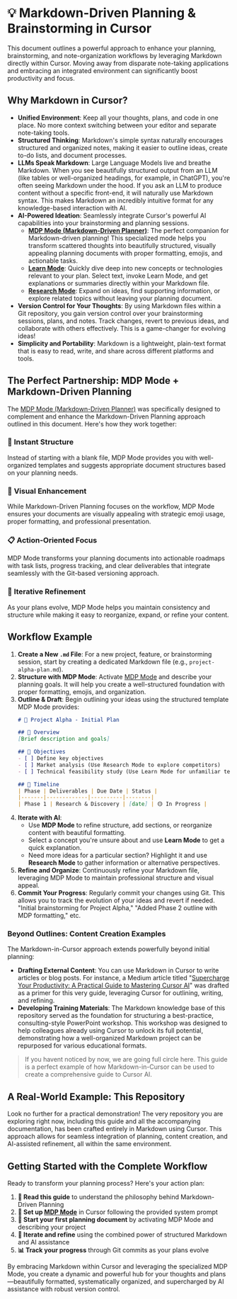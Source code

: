 # 💡 Markdown-Driven Planning & Brainstorming in Cursor

This document outlines a powerful approach to enhance your planning, brainstorming, and note-organization workflows by leveraging Markdown directly within Cursor. Moving away from disparate note-taking applications and embracing an integrated environment can significantly boost productivity and focus.

## Why Markdown in Cursor?

-   **Unified Environment**: Keep all your thoughts, plans, and code in one place. No more context switching between your editor and separate note-taking tools.
-   **Structured Thinking**: Markdown's simple syntax naturally encourages structured and organized notes, making it easier to outline ideas, create to-do lists, and document processes.
-   **LLMs Speak Markdown**: Large Language Models live and breathe Markdown. When you see beautifully structured output from an LLM (like tables or well-organized headings, for example, in ChatGPT), you're often seeing Markdown under the hood. If you ask an LLM to produce content without a specific front-end, it will naturally use Markdown syntax. This makes Markdown an incredibly intuitive format for any knowledge-based interaction with AI.
-   **AI-Powered Ideation**: Seamlessly integrate Cursor's powerful AI capabilities into your brainstorming and planning sessions.
    -   **[MDP Mode (Markdown-Driven Planner)](./04-Custom-Modes-Tailoring-Cursor-to-You/04c-Mode-Spotlight-MDP.md)**: The perfect companion for Markdown-driven planning! This specialized mode helps you transform scattered thoughts into beautifully structured, visually appealing planning documents with proper formatting, emojis, and actionable tasks.
    -   **[Learn Mode](./04-Custom-Modes-Tailoring-Cursor-to-You/04b-Mode-Spotlight-Learn.md)**: Quickly dive deep into new concepts or technologies relevant to your plan. Select text, invoke Learn Mode, and get explanations or summaries directly within your Markdown file.
    -   **[Research Mode](./04-Custom-Modes-Tailoring-Cursor-to-You/04d-Mode-Spotlight-Research.md)**: Expand on ideas, find supporting information, or explore related topics without leaving your planning document.
-   **Version Control for Your Thoughts**: By using Markdown files within a Git repository, you gain version control over your brainstorming sessions, plans, and notes. Track changes, revert to previous ideas, and collaborate with others effectively. This is a game-changer for evolving ideas!
-   **Simplicity and Portability**: Markdown is a lightweight, plain-text format that is easy to read, write, and share across different platforms and tools.

## The Perfect Partnership: MDP Mode + Markdown-Driven Planning

The [MDP Mode (Markdown-Driven Planner)](./04-Custom-Modes-Tailoring-Cursor-to-You/04c-Mode-Spotlight-MDP.md) was specifically designed to complement and enhance the Markdown-Driven Planning approach outlined in this document. Here's how they work together:

### 🎯 **Instant Structure**
Instead of starting with a blank file, MDP Mode provides you with well-organized templates and suggests appropriate document structures based on your planning needs.

### 🎨 **Visual Enhancement**
While Markdown-Driven Planning focuses on the workflow, MDP Mode ensures your documents are visually appealing with strategic emoji usage, proper formatting, and professional presentation.

### 📋 **Action-Oriented Focus**
MDP Mode transforms your planning documents into actionable roadmaps with task lists, progress tracking, and clear deliverables that integrate seamlessly with the Git-based versioning approach.

### 🔄 **Iterative Refinement**
As your plans evolve, MDP Mode helps you maintain consistency and structure while making it easy to reorganize, expand, or refine your content.

## Workflow Example

1.  **Create a New `.md` File**: For a new project, feature, or brainstorming session, start by creating a dedicated Markdown file (e.g., `project-alpha-plan.md`).
2.  **Structure with MDP Mode**: Activate [MDP Mode](./04-Custom-Modes-Tailoring-Cursor-to-You/04c-Mode-Spotlight-MDP.md) and describe your planning goals. It will help you create a well-structured foundation with proper formatting, emojis, and organization.
3.  **Outline & Draft**: Begin outlining your ideas using the structured template MDP Mode provides:
    ```markdown
    # 🚀 Project Alpha - Initial Plan

    ## 📖 Overview
    [Brief description and goals]

    ## 🎯 Objectives
    - [ ] Define key objectives
    - [ ] Market analysis (Use Research Mode to explore competitors)
    - [ ] Technical feasibility study (Use Learn Mode for unfamiliar tech)

    ## 📅 Timeline
    | Phase | Deliverables | Due Date | Status |
    |-------|-------------|----------|--------|
    | Phase 1 | Research & Discovery | [date] | 🟡 In Progress |
    ```
4.  **Iterate with AI**:
    *   Use **MDP Mode** to refine structure, add sections, or reorganize content with beautiful formatting.
    *   Select a concept you're unsure about and use **Learn Mode** to get a quick explanation.
    *   Need more ideas for a particular section? Highlight it and use **Research Mode** to gather information or alternative perspectives.
5.  **Refine and Organize**: Continuously refine your Markdown file, leveraging MDP Mode to maintain professional structure and visual appeal.
6.  **Commit Your Progress**: Regularly commit your changes using Git. This allows you to track the evolution of your ideas and revert if needed. "Initial brainstorming for Project Alpha," "Added Phase 2 outline with MDP formatting," etc.

### Beyond Outlines: Content Creation Examples

The Markdown-in-Cursor approach extends powerfully beyond initial planning:

-   **Drafting External Content**: You can use Markdown in Cursor to write articles or blog posts. For instance, a Medium article titled "[Supercharge Your Productivity: A Practical Guide to Mastering Cursor AI](https://medium.com/@dickborder/supercharge-your-productivity-a-practical-guide-to-mastering-cursor-ai-167e0b1a087a)" was drafted as a primer for this very guide, leveraging Cursor for outlining, writing, and refining.
-   **Developing Training Materials**: The Markdown knowledge base of this repository served as the foundation for structuring a best-practice, consulting-style PowerPoint workshop. This workshop was designed to help colleagues already using Cursor to unlock its full potential, demonstrating how a well-organized Markdown project can be repurposed for various educational formats.

> If you havent noticed by now, we are going full circle here. This guide is a perfect example of how Markdown-in-Cursor can be used to create a comprehensive guide to Cursor AI.

## A Real-World Example: This Repository

Look no further for a practical demonstration! The very repository you are exploring right now, including this guide and all the accompanying documentation, has been crafted entirely in Markdown using Cursor. This approach allows for seamless integration of planning, content creation, and AI-assisted refinement, all within the same environment.

## Getting Started with the Complete Workflow

Ready to transform your planning process? Here's your action plan:

1. **📖 Read this guide** to understand the philosophy behind Markdown-Driven Planning
2. **🎯 Set up [MDP Mode](./04-Custom-Modes-Tailoring-Cursor-to-You/04c-Mode-Spotlight-MDP.md)** in Cursor following the provided system prompt
3. **🚀 Start your first planning document** by activating MDP Mode and describing your project
4. **🔄 Iterate and refine** using the combined power of structured Markdown and AI assistance
5. **📊 Track your progress** through Git commits as your plans evolve

By embracing Markdown within Cursor and leveraging the specialized MDP Mode, you create a dynamic and powerful hub for your thoughts and plans—beautifully formatted, systematically organized, and supercharged by AI assistance with robust version control. 